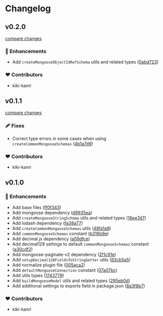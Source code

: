 # Changelog

## v0.2.0

[compare changes](https://github.com/kiki-kanri/kikiutils-node-mongoose/compare/v0.1.1...v0.2.0)

### 🚀 Enhancements

- Add `createMongooseObjectIdRefSchema` utils and related types ([0abd723](https://github.com/kiki-kanri/kikiutils-node-mongoose/commit/0abd723))

### ❤️ Contributors

- kiki-kanri

## v0.1.1

[compare changes](https://github.com/kiki-kanri/kikiutils-node-mongoose/compare/v0.1.0...v0.1.1)

### 🩹 Fixes

- Correct type errors in some cases when using `createCommonMongooseSchemas` ([4b1a7d9](https://github.com/kiki-kanri/kikiutils-node-mongoose/commit/4b1a7d9))

### ❤️ Contributors

- kiki-kanri

## v0.1.0

### 🚀 Enhancements

- Add base files ([ff0f343](https://github.com/kiki-kanri/kikiutils-node-mongoose/commit/ff0f343))
- Add mongoose dependency ([d9935ea](https://github.com/kiki-kanri/kikiutils-node-mongoose/commit/d9935ea))
- Add `createMongooseStringSchema` utils and related types ([16ee7d7](https://github.com/kiki-kanri/kikiutils-node-mongoose/commit/16ee7d7))
- Add lodash dependency ([fa38a77](https://github.com/kiki-kanri/kikiutils-node-mongoose/commit/fa38a77))
- Add `createCommonMongooseSchemas` utils ([48fa1a8](https://github.com/kiki-kanri/kikiutils-node-mongoose/commit/48fa1a8))
- Add `commonMongooseSchemas` constant ([b316b9e](https://github.com/kiki-kanri/kikiutils-node-mongoose/commit/b316b9e))
- Add decimal.js dependency ([a09dfce](https://github.com/kiki-kanri/kikiutils-node-mongoose/commit/a09dfce))
- Add decimal128 settings to default `commonMongooseSchemas` constant ([a30cdf2](https://github.com/kiki-kanri/kikiutils-node-mongoose/commit/a30cdf2))
- Add mongoose-paginate-v2 dependency ([2f1c91e](https://github.com/kiki-kanri/kikiutils-node-mongoose/commit/2f1c91e))
- Add `setupDecimal128FieldsToStringGetter` utils ([83cb5a5](https://github.com/kiki-kanri/kikiutils-node-mongoose/commit/83cb5a5))
- Add normalize plugin file ([005aca2](https://github.com/kiki-kanri/kikiutils-node-mongoose/commit/005aca2))
- Add `defaultMongooseConnection` constant ([07a07bc](https://github.com/kiki-kanri/kikiutils-node-mongoose/commit/07a07bc))
- Add utils types ([1743779](https://github.com/kiki-kanri/kikiutils-node-mongoose/commit/1743779))
- Add `buildMongooseModel` utils and related types ([295eb0d](https://github.com/kiki-kanri/kikiutils-node-mongoose/commit/295eb0d))
- Add additional settings to exports field in package.json ([8a3f8b7](https://github.com/kiki-kanri/kikiutils-node-mongoose/commit/8a3f8b7))

### ❤️ Contributors

- kiki-kanri
